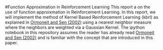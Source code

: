 #Function Approximation in Reinforcement Learning
This report a on the use of function approixmation in Reinforcement Learning. In this report, we will implement the method of Kernel Based Reinforcement Learning (kbrl) as explained in [Ormoneit and Sen (2002)](https://link.springer.com/article/10.1023%2FA%3A1017928328829) using a nearest neighbor measure where the neighbors are weighted via a Gaussian Kernel. The ipython notebook in this repository assumes the reader has already read [Ormoneit and Sen (2002)](https://link.springer.com/article/10.1023%2FA%3A1017928328829) and is familiar with the concept that are introduced in this paper. 
